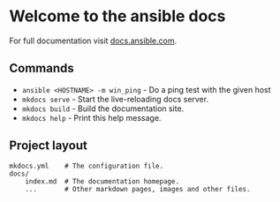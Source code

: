 # Welcome to the ansible docs

For full documentation visit [docs.ansible.com](docs.ansible.com).

## Commands

* `ansible <HOSTNAME> -m win_ping` - Do a ping test with the given host
* `mkdocs serve` - Start the live-reloading docs server.
* `mkdocs build` - Build the documentation site.
* `mkdocs help` - Print this help message.

## Project layout

    mkdocs.yml    # The configuration file.
    docs/
        index.md  # The documentation homepage.
        ...       # Other markdown pages, images and other files.
